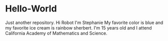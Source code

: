 # Hello-World
Just another repository.
Hi Robot I'm Stephanie
My favorite color is blue and my favorite ice cream is rainbow sherbert.
I'm 15 years old and I attend California Academy of Mathematics and Science.
